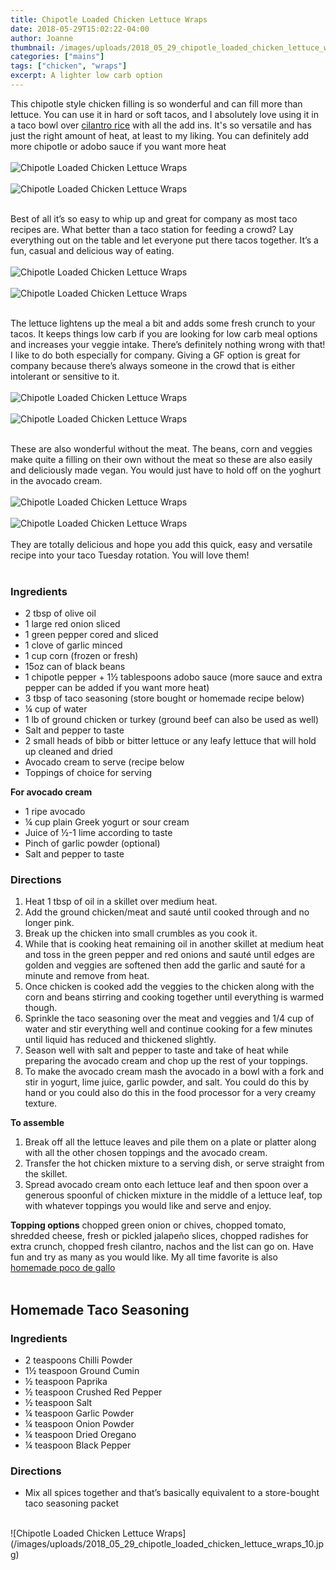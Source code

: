 ```yaml
---
title: Chipotle Loaded Chicken Lettuce Wraps
date: 2018-05-29T15:02:22-04:00
author: Joanne
thumbnail: /images/uploads/2018_05_29_chipotle_loaded_chicken_lettuce_wraps_1.jpg
categories: ["mains"]
tags: ["chicken", "wraps"]
excerpt: A lighter low carb option
---
```


This chipotle style chicken filling is so wonderful and can fill more than lettuce. You can use it in hard or soft tacos, and I absolutely love using it in a taco bowl over [cilantro rice](https://www.oliveandmango.com/vegan-and-vegetarian-fiesta-bowl/) with all the add ins. It's so versatile and has just the right amount of heat, at least to my liking. You can definitely add more chipotle or adobo sauce if you want more heat
</br>
</br>
![Chipotle Loaded Chicken Lettuce Wraps](/images/uploads/2018_05_29_chipotle_loaded_chicken_lettuce_wraps_2.jpg)
</br>
</br>
![Chipotle Loaded Chicken Lettuce Wraps](/images/uploads/2018_05_29_chipotle_loaded_chicken_lettuce_wraps_3.jpg)
</br>
</br>

Best of all it’s so easy to whip up and great for company as most taco recipes are. What better than a taco station for feeding a crowd? Lay everything out on the table and let everyone put there tacos together. It’s a fun, casual and delicious way of eating.
</br>
</br>
![Chipotle Loaded Chicken Lettuce Wraps](/images/uploads/2018_05_29_chipotle_loaded_chicken_lettuce_wraps_4.jpg)
</br>
</br>
![Chipotle Loaded Chicken Lettuce Wraps](/images/uploads/2018_05_29_chipotle_loaded_chicken_lettuce_wraps_5.jpg)
</br>
</br>

The lettuce lightens up the meal a bit and adds some fresh crunch to your tacos. It keeps things low carb if you are looking for low carb meal options and increases your veggie intake. There’s definitely nothing wrong with that! I like to do both especially for company. Giving a GF option is great for company because there’s always someone in the crowd that is either intolerant or sensitive to it.
</br>
</br>
![Chipotle Loaded Chicken Lettuce Wraps](/images/uploads/2018_05_29_chipotle_loaded_chicken_lettuce_wraps_6.jpg)
</br>
</br>
![Chipotle Loaded Chicken Lettuce Wraps](/images/uploads/2018_05_29_chipotle_loaded_chicken_lettuce_wraps_7.jpg)
</br>
</br>

These are also wonderful without the meat. The beans, corn and veggies make quite a filling on their own without the meat so these are also easily and deliciously made vegan. You would just have to hold off on the yoghurt in the avocado cream.
</br>
</br>
![Chipotle Loaded Chicken Lettuce Wraps](/images/uploads/2018_05_29_chipotle_loaded_chicken_lettuce_wraps_8.jpg)
</br>
</br>
![Chipotle Loaded Chicken Lettuce Wraps](/images/uploads/2018_05_29_chipotle_loaded_chicken_lettuce_wraps_9.jpg)
</br>
</br>
They are totally delicious and hope you add this quick, easy and versatile recipe into your taco Tuesday rotation. You will love them!
</br>
</br>

### Ingredients

* 2 tbsp of olive oil
* 1 large red onion sliced
* 1 green pepper cored and sliced
* 1 clove of garlic minced
* 1 cup corn (frozen or fresh)
* 15oz can of black beans
* 1 chipotle pepper + 1&frac12; tablespoons adobo sauce (more sauce and extra pepper can be added if you want more heat)
* 3 tbsp of taco seasoning (store bought or homemade recipe below)
* &frac14; cup of water
* 1 lb of ground chicken or turkey (ground beef can also be used as well)
* Salt and pepper to taste
* 2 small heads of bibb or bitter lettuce or any leafy lettuce that will hold up cleaned and dried
* Avocado cream to serve (recipe below
* Toppings of choice for serving

__For avocado cream__

* 1 ripe avocado
* &frac14; cup plain Greek yogurt or sour cream
* Juice of &frac12;-1 lime according to taste
* Pinch of garlic powder (optional)
* Salt and pepper to taste


### Directions

1. Heat 1 tbsp of oil in a skillet over medium heat. 
1. Add the ground chicken/meat and sauté until cooked through and no longer pink. 
1. Break up the chicken into small crumbles as you cook it.
1. While that is cooking heat remaining oil in another skillet at medium heat and toss in the green pepper and red onions and sauté until edges are golden and veggies are softened then add the garlic and sauté for a minute and remove from heat.
1. Once chicken is cooked add the veggies to the chicken along with the corn and beans stirring and cooking together until everything is warmed though.
1. Sprinkle the taco seasoning over the meat and veggies and 1/4 cup of water and stir everything well and continue cooking for a few minutes until liquid has reduced and thickened slightly. 
1. Season well with salt and pepper to taste and take of heat while preparing the avocado cream and chop up the rest of your toppings.
1. To make the avocado cream mash the avocado in a bowl with a fork and stir in yogurt, lime juice, garlic powder, and salt. You could do this by hand or you could also do this in the food processor for a very creamy texture.

__To assemble__

1. Break off all the lettuce leaves and pile them on a plate or platter along with all the other chosen toppings and the avocado cream.
1. Transfer the hot chicken mixture to a serving dish, or serve straight from the skillet.
1. Spread avocado cream onto each lettuce leaf and then spoon over a generous spoonful of chicken mixture in the middle of a lettuce leaf, top with whatever toppings you would like and serve and enjoy.

__Topping options__
chopped green onion or chives, chopped tomato, shredded cheese, fresh or pickled jalapeño slices, chopped radishes for extra crunch, chopped fresh cilantro, nachos and the list can go on. Have fun and try as many as you would like. My all time favorite is also [homemade poco de gallo](https://www.oliveandmango.com/keep-ya-coming-back-chunky-tomato-salsa/)
</br>
</br>

## Homemade Taco Seasoning

### Ingredients

* 2 teaspoons Chilli Powder
* 1½ teaspoon Ground Cumin
* ½ teaspoon Paprika
* ½ teaspoon Crushed Red Pepper
* ½ teaspoon Salt
* ¼ teaspoon Garlic Powder
* ¼ teaspoon Onion Powder
* ¼ teaspoon Dried Oregano
* ¼ teaspoon Black Pepper

### Directions

* Mix all spices together and that’s basically equivalent to a store-bought taco seasoning packet

</br>
![Chipotle Loaded Chicken Lettuce Wraps](/images/uploads/2018_05_29_chipotle_loaded_chicken_lettuce_wraps_10.jpg)
